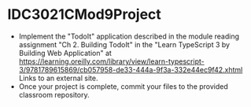 # IDC3021CMod9Project

- Implement the "TodoIt" application described in the module reading assignment "Ch 2. Building TodoIt" in the "Learn TypeScript 3 by Building Web Application" at  https://learning.oreilly.com/library/view/learn-typescript-3/9781789615869/cb057958-de33-444a-9f3a-332e44ec9f42.xhtml Links to an external site. 
- Once your project is complete, commit your files to the provided classroom repository.
